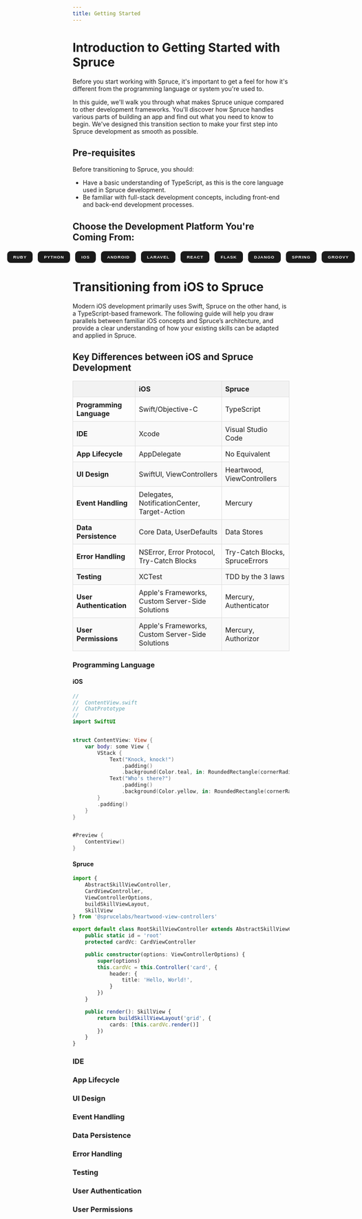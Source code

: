```yaml
---
title: Getting Started
---
```

<style>
  #language-selector {
    display: flex;
    justify-content: center;
    margin-top: 20px;
  }

  #language-selector button {
    background-color: #1a1a1a;
    color: #fff;
    border: 2px solid transparent;
    border-radius: 8px;
    padding: 6px 12px; 
    margin: 0 6px; 
    cursor: pointer;
    transition: all 0.3s ease-in-out;
    font-weight: bold;
    text-transform: uppercase;
    letter-spacing: 1px;
    font-size: 0.7em; 
  }

  #language-selector button:hover, #language-selector button:focus {
    background-color: #0EDDD3;
    border-color: #0EDDD3;
    box-shadow: 0 4px 8px rgba(0, 0, 0, 0.2);
    transform: translateY(-4px);
  }

  #language-selector button:active {
    transform: translateY(2px);
    box-shadow: none;
  }
  table {
  width: 100%;
  border-collapse: collapse;
  margin-bottom: 20px;
}

th, td {
  border: 1px solid #ddd;
  padding: 8px;
  text-align: left;
}

th {
  background-color: #f2f2f2;
}

tr:nth-child(even) {
  background-color: #f9f9f9;
}
</style>

# Introduction to Getting Started with Spruce
Before you start working with Spruce, it's important to get a feel for how it's different from the programming language or system you're used to. 

In this guide, we'll walk you through what makes Spruce unique compared to other development frameworks. You'll discover how Spruce handles various parts of building an app and find out what you need to know to begin. We've designed this transition section to make your first step into Spruce development as smooth as possible.

## Pre-requisites
Before transitioning to Spruce, you should:
- Have a basic understanding of TypeScript, as this is the core language used in Spruce development.
- Be familiar with full-stack development concepts, including front-end and back-end development processes.

## Choose the Development Platform You're Coming From:

  <div id="language-selector">
    <button data-language="ruby">Ruby</button>
    <button data-language="python">Python</button>
    <button data-language="ios">IOS</button>
    <button data-language="android">Android</button>
    <button data-language="laravel">Laravel</button>
    <button data-language="react">React</button>
    <button data-language="flask">Flask</button>
    <button data-language="django">Django</button>
    <button data-language="spring">Spring</button>
    <button data-language="groovy">Groovy</button>
  </div>

  <div id="content-ruby" class="language-content" style="display:none;">

# Transitioning from Ruby on Rails to Spruce

Ruby on Rails is a full-stack framework that uses Ruby, while Spruce is built on TypeScript. This guide will assist you in drawing parallels between Rails development and Spruce's architecture, helping you understand how to apply your existing Rails knowledge in Spruce.

## Key Differences between Ruby on Rails and Spruce Development

| Ruby on Rails Development | Spruce Development       |
|---------------------------|--------------------------|
| Ruby                      | TypeScript               |
| Rails                     | Visual Studio Code (VS Code) |
| MVC Architecture          | Modular Architecture     |
| Active Record             | Data Stores              |
| Routes and Views          | Events & Mercury Client  |

## Development Essentials Comparison

| Development Aspect       | Ruby on Rails            | Spruce                   |
|--------------------------|--------------------------|--------------------------|
| **Programming Language**  | Ruby                     | TypeScript               |
| **Framework**             | Rails                    | Spruce Framework         |
| **IDE**                  | RubyMine, Sublime Text, others | Visual Studio Code   |
| **UI Design**            | ERB, Haml, etc.          | HTML, CSS, JavaScript/TypeScript |
| **Data Management**      | Active Record            | Schemas                  |
| **Event Handling**       | Routes, Action Cable     | Centralized Event System |
| **API Integration**      | Rails API Mode           | HTTP Requests, Sockets via Mercury Client |
| **Data Persistence**     | SQL-based databases      | Various database support with Stores |
| **Error Handling**       | Exception Handling with `rescue` | Try-Catch Blocks in TypeScript |
| **Testing**              | RSpec, MiniTest          | Jest, Mocha              |
| **User Authentication**  | Devise, OmniAuth         | Token-Based Methods, Web-Based Authentication |

### Front-end

Rails typically uses server-side rendering with embedded Ruby code. Spruce, on the other hand, creates front-end components with HTML, CSS, and TypeScript, utilizing client-side rendering for a dynamic user experience.

### Data Management

Rails developers are familiar with Active Record for data persistence, which uses Ruby classes to represent database tables. In Spruce, you'll use "Schemas" to define your data models in TypeScript, enabling strict type-checking and the use of advanced JavaScript features.

### Event Handling

Rails uses routes to direct HTTP requests to controller actions, and Action Cable for WebSockets. Spruce employs a centralized event system that handles both traditional HTTP requests and real-time operations via events, making it highly interactive and responsive.

### API Integration

In Rails, you might use the API mode to build RESTful APIs, and libraries like Faraday for consuming APIs. Spruce leverages TypeScript to build and consume APIs, offering tight integration between backend services and frontend components.

### Error Handling

Rails has a robust error-handling mechanism with `rescue`. Spruce also provides strong error-handling capabilities with try-catch blocks, which are used to catch exceptions in asynchronous operations.

### Testing

Rails encourages thorough testing with frameworks like RSpec or MiniTest.

### User Authentication and Management

While Rails might use gems like Devise for authentication,

## Building Your First Skill in Spruce

(Link to Chapters)

  </div>
  <div id="content-python" class="language-content" style="display:none;">

# Transitioning from Python to Spruce

Python development often involves using dynamic scripting languages and various frameworks like Django or Flask. Spruce, on the other hand, uses TypeScript. This guide will help you connect your Python expertise to Spruce’s architecture, showing how to adapt and apply your existing skills in a new environment.

## Key Differences between Python and Spruce Development

| Python Development    | Spruce Development      |
|-----------------------|-------------------------|
| Python                | TypeScript              |
| Django/Flask          | Visual Studio Code (VS Code) |
| Models/Views/Templates| ViewController         |
| Django ORM            | Data Stores             |
| Django URLs           | Events & Mercury Client |

## Development Essentials

| Development Aspect       | Python                  | Spruce                   |
|--------------------------|-------------------------|--------------------------|
| **Programming Language**  | Python                  | TypeScript               |
| **IDE**                  | PyCharm, others         | Visual Studio Code       |
| **UI Design**            | Templates (Django/Flask)| HTML, CSS, JavaScript/TypeScript |
| **Data Management**      | Django ORM, SQLAlchemy  | Schemas                  |
| **Event Handling**       | URL Routing             | Centralized Event System |
| **API Integration**      | Django REST Framework, Flask | HTTP Requests, Sockets via Mercury Client |
| **Data Persistence**     | SQLite, PostgreSQL, others | Stores                   |
| **Error Handling**       | Try-Except Blocks       | Try-Catch Blocks in TypeScript |
| **Testing**              | unittest, pytest        | Jest, Mocha              |
| **User Authentication**  | Django Authentication System, Flask-Login | Token-Based Methods, Web-Based Authentication |

### Front-end

Python web frameworks often use templating engines to render HTML. In Spruce, you'll craft user interfaces with HTML, CSS, and TypeScript, providing a more interactive and dynamic user experience through modern web technologies.

### Data Management

If you're familiar with Python's ORMs, you'll find Spruce's "Schemas" for data modeling to be a similar concept but with a focus on TypeScript's type safety and the flexibility of JavaScript's ecosystem.

### Event Handling

Python web frameworks handle HTTP requests through URL routing, while Spruce uses a centralized event system that allows different parts of the application to communicate more dynamically.

### API Integration

API creation and consumption are core to both Python and Spruce development. While Python uses frameworks like Django REST Framework, Spruce leverages TypeScript and the Mercury Client for APIs, providing real-time capabilities.

### Data Persistence

Python's ORM systems like Django's models and Flask's SQLAlchemy extensions provide data persistence. Spruce has "Stores," which abstract database interactions and allow for a variety of databases and more flexible data handling.

### Error Handling

Error handling in Python is done with try-except blocks. Spruce uses a similar construct with try-catch blocks in TypeScript, accommodating JavaScript and TypeScript's asynchronous nature.

### Testing

Testing in Python can be performed with frameworks like unittest and pytest. In Spruce, testing is carried out with Jest and Mocha, which are used for full-stack testing across both front-end and back-end.

### User Authentication and Management

Python frameworks often come with built-in user authentication systems. Spruce handles authentication with modern web-based methods like JWT, focusing on token-based strategies suitable for Single Page Applications (SPAs) and other web architectures.

## Building Your First Skill in Spruce

To create a skill in Spruce, you'll follow a similar process to setting up a new Python project but with a focus on TypeScript:

1. **Initialize Your Skill**: Use the Spruce CLI to create a new skill:

   ```bash
   spruce create.skill my-first-skill
   ```

2. **Project Structure**: Get to know how Spruce organizes front-end and back-end code.

3. **Developing Front-end Components**: Build the user interface using web technologies, in contrast to Python's server-side templates.

4. **Implementing Back-end Services**: Write server-side logic to manage data and processes.

By combining these components, you'll develop comprehensive skills within the Spruce ecosystem.

  </div>
  <div id="content-ios" class="language-content" style="display:block;">
    
# Transitioning from iOS to Spruce

Modern iOS development primarily uses Swift, Spruce on the other hand, is a TypeScript-based framework. The following guide will help you draw parallels between familiar iOS concepts and Spruce’s architecture, and provide a clear understanding of how your existing skills can be adapted and applied in Spruce.

## Key Differences between iOS and Spruce Development

|     | iOS                      | Spruce                   |
|-----------------------|--------------------------|--------------------------|
| **Programming Language** | Swift/Objective-C        | TypeScript               |
| **IDE**                 | Xcode                    | Visual Studio Code       |
| **App Lifecycle**                 | AppDelegate                    | No Equivalent       |
| **UI Design**           | SwiftUI, ViewControllers            | Heartwood, ViewControllers |
| **Event Handling**      | Delegates, NotificationCenter, Target-Action | Mercury |
| **Data Persistence**    | Core Data, UserDefaults  | Data Stores                   |
| **Error Handling**      | NSError, Error Protocol, Try-Catch Blocks | Try-Catch Blocks, SpruceErrors |
| **Testing**             | XCTest                   | TDD by the 3 laws              |
| **User Authentication** | Apple's Frameworks, Custom Server-Side Solutions | Mercury, Authenticator |
| **User Permissions** | Apple's Frameworks, Custom Server-Side Solutions | Mercury, Authorizor |

### Programming Language

#### iOS

```swift
//
//  ContentView.swift
//  ChatPrototype
//
import SwiftUI


struct ContentView: View {
    var body: some View {
        VStack {
            Text("Knock, knock!")
                .padding()
                .background(Color.teal, in: RoundedRectangle(cornerRadius: 8))
            Text("Who's there?")
                .padding()
                .background(Color.yellow, in: RoundedRectangle(cornerRadius: 8))
        }
        .padding()
    }
}


#Preview {
    ContentView()
}
```
#### Spruce

```typescript
import {
	AbstractSkillViewController,
	CardViewController,
	ViewControllerOptions,
	buildSkillViewLayout,
	SkillView
} from '@sprucelabs/heartwood-view-controllers'

export default class RootSkillViewController extends AbstractSkillViewController {
	public static id = 'root'
	protected cardVc: CardViewController

	public constructor(options: ViewControllerOptions) {
		super(options)
		this.cardVc = this.Controller('card', {
			header: {
				title: 'Hello, World!',
			}
		})
	}

	public render(): SkillView {
		return buildSkillViewLayout('grid', {
			cards: [this.cardVc.render()]
		})
	}
}

```

### IDE                 

### App Lifecycle

### UI Design

### Event Handling

### Data Persistence

### Error Handling

### Testing             

### User Authentication

### User Permissions

    
  </div>
  <div id="content-android" class="language-content" style="display:none;">

# Transitioning from Android to Spruce

Android development typically involves Java or Kotlin, while Spruce is a TypeScript-based framework. This guide will help you connect your knowledge of Android development to Spruce's architecture, showing you how to adapt your existing skills to the Spruce environment.

## Key Differences between Android and Spruce Development

| Android Development   | Spruce Development       |
|-----------------------|--------------------------|
| Java/Kotlin           | TypeScript               |
| Android Studio        | Visual Studio Code (VS Code) |
| Activities/Fragments  | ViewController          |
| SQLite/Room           | Data Stores              |
| Intents               | Events & Mercury Client  |

## Development Essentials

| Development Aspect     | Android                  | Spruce                   |
|------------------------|--------------------------|--------------------------|
| **Programming Language** | Java/Kotlin              | TypeScript               |
| **IDE**                  | Android Studio           | Visual Studio Code       |
| **UI Design**            | XML Layouts              | HTML, CSS, JavaScript/TypeScript |
| **Data Management**      | SQLite/Room              | Schemas                  |
| **Event Handling**       | Intents                  | Centralized Event System |
| **API Integration**      | Retrofit/OkHttp          | HTTP Requests, Sockets via Mercury Client |
| **Data Persistence**     | SharedPreferences        | Stores                   |
| **Error Handling**       | Try-Catch Blocks         | Try-Catch Blocks in TypeScript |
| **Testing**              | JUnit, Espresso          | Jest, Mocha              |
| **User Authentication**  | OAuth, Firebase Auth     | Token-Based Methods, Web-Based Authentication |

### Front-end

In Android, you create user interfaces using XML layouts. In Spruce, you use HTML, CSS, and TypeScript to build web interfaces. These web technologies enable you to craft responsive and interactive user experiences.

### Data Management

As an Android developer, you may have used SQLite or Room for data management. Spruce uses "Schemas" to define data models, offering a flexible way to manage data that is typical in web development.

### Event Handling

Where Android uses Intents for navigating and communicating between app components, Spruce employs a centralized event system. This approach supports a modular structure and facilitates the flow of real-time data.

### API Integration

While Android developers might use libraries like Retrofit for API integration, Spruce developers work with APIs using TypeScript, making HTTP requests and managing real-time connections with the Mercury Client.

### Data Persistence

Instead of SharedPreferences or a database like SQLite, Spruce uses "Stores" to manage data persistence. This method suits the nature of web applications, allowing for more adaptable data storage solutions.

### Error Handling

Android's error handling mechanisms are somewhat mirrored in Spruce, where try-catch blocks in TypeScript are employed to manage errors, especially within asynchronous operations.

### Testing

Testing in Android might involve frameworks like JUnit or Espresso. In Spruce, you'll use Jest or Mocha for testing. These frameworks are designed for JavaScript/TypeScript and are used to test both front-end and back-end code.

### User Authentication and Management

Android might use various methods for authentication, including OAuth and Firebase. Spruce handles authentication with token-based methods like JWT, aligning with practices common in web development.

## Building Your First Skill in Spruce

Creating your first Spruce skill involves:

1. **Initializing Your Skill**: Use the Spruce CLI to create a new skill, similar to starting a new Android project:

   ```bash
   spruce create.skill my-first-skill
   ```

2. **Project Structure**: Understand how Spruce separates concerns into front-end and back-end.

3. **Developing Front-end Components**: Craft the user interface with HTML, CSS, and TypeScript.

4. **Implementing Back-end Services**: Develop server-side logic to handle data and processes.

By integrating these components, you'll develop comprehensive skills in the Spruce ecosystem.

  </div>
  <div id="content-laravel" class="language-content" style="display:none;">

# Transitioning from Laravel to Spruce

Laravel is a PHP framework designed for web application development that follows the MVC (Model-View-Controller) architectural pattern. Spruce, in contrast, is a TypeScript-based framework that also covers full-stack development but leverages JavaScript's ecosystem. This guide will help you draw parallels between familiar Laravel concepts and Spruce's architecture, offering a clear path to apply your existing Laravel skills to Spruce development.

## Key Differences between Laravel and Spruce Development

| Laravel Development      | Spruce Development      |
|--------------------------|-------------------------|
| PHP                      | TypeScript              |
| Laravel (PHP framework)  | Visual Studio Code (VS Code) |
| MVC Architecture         | Modular Architecture    |
| Eloquent ORM             | Data Stores             |
| Blade Templates          | Component-Based Views   |
| Artisan CLI              | Spruce CLI              |
| RESTful Controllers      | Events & Mercury Client |

## Development Essentials

| Development Aspect       | Laravel                  | Spruce                   |
|--------------------------|--------------------------|--------------------------|
| **Programming Language**  | PHP                      | TypeScript               |
| **Framework**             | Laravel                  | Spruce Framework         |
| **IDE**                  | PHPStorm, others         | Visual Studio Code       |
| **UI Design**            | Blade Templates          | HTML, CSS, JavaScript/TypeScript |
| **Data Management**      | Eloquent ORM             | Schemas                  |
| **Event Handling**       | Events, Broadcasting     | Centralized Event System |
| **API Integration**      | Laravel API Resources    | HTTP Requests, Sockets via Mercury Client |
| **Data Persistence**     | SQL with Eloquent        | Various databases with Stores |
| **Error Handling**       | Exception Handling with `try-catch` | Try-Catch Blocks in TypeScript |
| **Testing**              | PHPUnit, Laravel Dusk    | Jest, Mocha              |
| **User Authentication**  | Built-in Auth, Passport  | Token-Based Methods, Web-Based Authentication |

### Front-end

In Laravel, you use Blade templates for server-side HTML rendering. In Spruce, you'll create interactive user interfaces using HTML, CSS, and TypeScript, embracing the reactive programming model for client-side rendering.

### Data Management

Laravel's Eloquent ORM allows for active record style database interaction, using PHP models to represent database tables. Spruce uses "Schemas" to define data structures within a TypeScript context, providing type safety and leveraging JavaScript's flexible data handling capabilities.

### Event Handling

Laravel uses a combination of routes and event broadcasting for server-side event handling. Spruce introduces a centralized event system that orchestrates interactions across the application, allowing for more dynamic client-server communication.

### API Integration

Building APIs in Laravel often involves using API resources for RESTful controllers. Spruce, through TypeScript, offers robust options for both creating and consuming APIs, enabling real-time data exchange with the Mercury Client.

### Error Handling

Exception handling in Laravel is managed globally and can be customized for different exception types. In Spruce, error handling is performed using try-catch blocks in TypeScript, which is particularly useful for handling asynchronous code patterns.

### Testing

Laravel provides a feature-rich testing environment with PHPUnit and Laravel Dusk for browser tests. Spruce also places a strong emphasis on testing, employing frameworks like Jest for unit testing and Mocha for end-to-end tests, covering both the frontend and backend.

### User Authentication and Management

Laravel's built-in authentication features and packages like Passport provide a robust system for managing user sessions and authenticating requests. Spruce opts for a token-based authentication approach, common in modern web applications, which aligns with single-page application (SPA) patterns.

## Building Your First Skill in Spruce
    
  </div>
  <div id="content-react" class="language-content" style="display:none;">

# Transitioning from React to Spruce

React is a library for building user interfaces, primarily focused on the front-end. Spruce is a full-stack framework that uses TypeScript, expanding on the concepts you're familiar with from React and applying them throughout the entire stack. This guide will help you understand how to transition from React's component-based architecture to Spruce's full-stack development approach.

## Key Differences between React and Spruce Development

| React Development        | Spruce Development      |
|--------------------------|-------------------------|
| JavaScript/TypeScript    | TypeScript              |
| React (UI library)       | Spruce (Full-stack framework) |
| Component State & Redux  | Stores                  |
| React Router             | Events & Mercury Client |
| Context API              | Full-Stack Context      |

## Development Essentials

| Development Aspect        | React                    | Spruce                   |
|---------------------------|--------------------------|--------------------------|
| **Programming Language**   | JavaScript/TypeScript    | TypeScript               |
| **Library/Framework**      | React.js                 | Spruce Framework         |
| **State Management**       | Component State, Redux   | Stores with Schemas      |
| **Routing**               | React Router             | Centralized Event System |
| **API Integration**       | Fetch API, Axios         | HTTP Requests, Sockets via Mercury Client |
| **Data Persistence**      | Local State, Context API | Data Stores              |
| **Error Handling**        | Error Boundaries         | Try-Catch Blocks in TypeScript |
| **Testing**               | Jest, React Testing Library | Jest, Mocha             |
| **User Authentication**   | Context API, Auth0       | Token-Based Authentication |

### Front-end

React developers are used to creating components for their UI, managing state internally or with state management libraries like Redux. In Spruce, while the concept of components remains, it is extended with "Skills" that include both front-end and back-end logic, all within TypeScript's statically-typed environment.

### Data Persistence

In React, data is often fetched from an API and stored within component state or global state. Spruce introduces "Stores," which manage data persistence in a more integrated way, connecting directly to the backend and providing a seamless data management experience.

### Event Handling

React apps typically handle user interactions and component communication through a combination of state and props. Spruce uses a centralized event system, allowing for more complex and scalable interactions across the full-stack application.

### API Integration

Making API calls in React usually involves the Fetch API or libraries like Axios. Spruce also relies on API calls for server-client communication, but these are handled through Spruce's backend services and the Mercury Client for real-time capabilities.

### Error Handling

React has mechanisms like error boundaries to handle errors gracefully. Spruce uses try-catch blocks to manage errors, which is a familiar pattern for JavaScript developers but applied across both client and server sides.

### Testing

Testing in React is often done with tools like Jest and the React Testing Library. Spruce uses similar tools, such as Jest, but the testing scope is expanded to include backend services in addition to front-end components.

### User Authentication and Management

Authentication in React might use context for state management or libraries like Auth0 for handling user authentication. Spruce employs a token-based authentication system, a common approach for full-stack applications that manage user sessions and security across both server and client.

## Building Your First Skill in Spruce

  </div>
  <div id="content-flask" class="language-content" style="display:none;">

# Transitioning from Flask to Spruce

Flask is a Python web framework that provides the tools necessary for building simple web applications quickly. On the other hand, Spruce is a TypeScript-based full-stack framework designed to create scalable web applications with a focus on modern web development practices. This guide will help Flask developers understand how to transition to Spruce.

## Key Differences between Flask and Spruce Development

| Flask Development        | Spruce Development      |
|--------------------------|-------------------------|
| Python                   | TypeScript              |
| Flask (Python framework) | Visual Studio Code (VS Code) |
| Minimalistic Framework   | Full-Stack Framework    |
| Jinja Templates          | Component-Based Views   |
| Flask CLI                | Spruce CLI              |
| Flask Routing            | Events & Mercury Client |

## Development Essentials

| Development Aspect        | Flask                    | Spruce                   |
|---------------------------|--------------------------|--------------------------|
| **Programming Language**   | Python                   | TypeScript               |
| **Framework**              | Flask                    | Spruce Framework         |
| **Template Engine**        | Jinja2                   | HTML, CSS, JavaScript/TypeScript |
| **State Management**       | Flask Global, Flask-Login| Stores with Schemas      |
| **Routing**                | Flask Routing            | Centralized Event System |
| **API Integration**        | Flask RESTful            | HTTP Requests, Sockets via Mercury Client |
| **Data Persistence**       | Flask-SQLAlchemy         | Data Stores              |
| **Error Handling**         | Try-Except Blocks        | Try-Catch Blocks in TypeScript |
| **Testing**                | unittest, pytest         | Jest, Mocha              |
| **User Authentication**    | Flask-Login, Flask-JWT   | Token-Based Authentication |

### Front-end

In Flask, you might use Jinja templates for server-side HTML rendering. In Spruce, you'll create interactive user interfaces using HTML, CSS, and TypeScript, embracing the reactive programming model for client-side rendering.

### Data Persistence

Flask developers may use Flask-SQLAlchemy for ORM-based data handling. In Spruce, "Stores" and "Schemas" provide a structured and type-safe approach to data modeling and persistence, integrating seamlessly with the backend.

### Event Handling

Flask uses URL routing to map HTTP requests to Python functions. Spruce introduces a centralized event system that facilitates communication across different parts of the application, allowing for more interactive and scalable interactions.

### API Integration

While Flask might include extensions for creating RESTful APIs, Spruce leverages TypeScript to build and consume APIs, extending both the server and client-side capabilities for a full-stack development experience.

### Error Handling

Error handling in Flask is achieved through Python's try-except blocks. Spruce uses a similar pattern with try-catch blocks in TypeScript, catering to both synchronous and asynchronous code patterns.

### Testing

Testing in Flask can be done with Python's unittest or pytest libraries. Spruce uses Jest and Mocha for testing, aligning with JavaScript's testing ecosystem, and covers testing for both frontend and backend logic.

### User Authentication and Management

Flask's approach to user authentication may involve extensions like Flask-Login or Flask-JWT. In Spruce, authentication is handled using token-based methods, which is a common strategy for modern web applications that manage user sessions and security across both server and client sides.

## Building Your First Skill in Spruce

  </div>
  <div id="content-django" class="language-content" style="display:none;">

# Transitioning from Django to Spruce

Django is a high-level Python web framework that encourages rapid development and clean, pragmatic design. Spruce is a TypeScript-based framework that offers full-stack development capabilities. This guide will help Django developers understand how to transition their skills to work with Spruce.

## Key Differences between Django and Spruce Development

| Django Development        | Spruce Development      |
|---------------------------|-------------------------|
| Python                    | TypeScript              |
| Django (Python framework) | Visual Studio Code (VS Code) |
| Django ORM                | Data Stores             |
| Django Templates          | Component-Based Views   |
| Django URLs and Views     | Events & Mercury Client |

## Development Essentials

| Development Aspect        | Django                   | Spruce                   |
|---------------------------|--------------------------|--------------------------|
| **Programming Language**   | Python                   | TypeScript               |
| **Framework**              | Django                   | Spruce Framework         |
| **Template Engine**        | Django Templates         | HTML, CSS, JavaScript/TypeScript |
| **ORM**                    | Django ORM               | Data Stores with Schemas |
| **Routing**                | Django URL Dispatcher    | Centralized Event System |
| **API Integration**        | Django REST Framework    | HTTP Requests, Sockets via Mercury Client |
| **Data Persistence**       | SQL Databases with ORM   | Flexible Data Stores     |
| **Error Handling**         | Exception Handling       | Try-Catch Blocks in TypeScript |
| **Testing**                | Django Test Suite        | Jest, Mocha              |
| **User Authentication**    | Django Authentication    | Token-Based Authentication |

### Front-end

Django employs server-side rendering with templates for creating the user interface. In Spruce, you'll be working with TypeScript to create components that render on the client side, providing an interactive and dynamic user experience.

### Data Persistence

The Django ORM allows developers to interact with databases using Python code. Spruce uses "Stores" to manage application data, which provide a similar level of abstraction but use TypeScript for a more type-safe development experience.

### Event Handling

Django relies on its URL dispatcher to map requests to view functions. Spruce, however, uses an event-driven architecture that allows for more flexible communication between different parts of the application.

### API Integration

Django REST Framework is often used to build APIs in Django. Spruce also integrates API functionality but extends it to a full-stack context, using TypeScript for both server-side and client-side interactions.

### Error Handling

Django handles errors through middleware and custom exception classes. Spruce adopts a similar strategy with try-catch blocks in TypeScript, suitable for handling both synchronous and asynchronous errors.

### Testing

Testing in Django is conducted using its built-in test framework, with a focus on server-side testing. Spruce tests both the frontend and backend using JavaScript testing frameworks like Jest and Mocha.

### User Authentication and Management

Django has a robust authentication system that manages users and sessions. Spruce approaches authentication with token-based methods, which are often used in modern web development to manage sessions and user state.

## Building Your First Skill in Spruce

  </div>
  <div id="content-spring" class="language-content" style="display:none;">

# Transitioning from Spring to Spruce

Spring is a framework for creating complex, enterprise-level applications in Java. It provides a wide range of functionalities, from dependency injection to security, and much more. Spruce, on the other hand, is a TypeScript-based framework designed for building scalable web applications. This guide will help Spring developers understand how to transition to Spruce.

## Key Differences between Spring and Spruce Development

| Spring Development        | Spruce Development      |
|---------------------------|-------------------------|
| Java                      | TypeScript              |
| Spring Framework          | Visual Studio Code (VS Code) |
| Spring MVC                | Modular Architecture    |
| Spring Data JPA           | Data Stores             |
| Spring Security           | Token-Based Authentication |
| Spring Boot CLI           | Spruce CLI              |

## Development Essentials

| Development Aspect        | Spring                   | Spruce                   |
|---------------------------|--------------------------|--------------------------|
| **Programming Language**   | Java                     | TypeScript               |
| **Framework**              | Spring Framework         | Spruce Framework         |
| **ORM**                    | Hibernate, JPA           | Data Stores with Schemas |
| **MVC Architecture**       | Spring MVC               | Component-Based Views    |
| **Security**               | Spring Security          | Token-Based Authentication |
| **API Integration**        | REST Controllers         | HTTP Requests, Sockets via Mercury Client |
| **Error Handling**         | Global Exception Handling | Try-Catch Blocks in TypeScript |
| **Testing**                | JUnit, Mockito           | Jest, Mocha              |
| **Routing**                | Spring MVC Routing       | Centralized Event System |

### Front-end

Spring MVC is used for server-side rendering, typically with JSPs or Thymeleaf. In contrast, Spruce focuses on client-side rendering with TypeScript, leveraging modern web technologies for a dynamic user experience.

### Data Persistence

Spring Data JPA provides a rich set of features for ORM-based data access. Spruce uses "Stores" to manage data, which abstracts database interactions in a more flexible manner, allowing for both SQL and NoSQL databases.

### MVC and Architecture

Spring follows the MVC pattern, separating the application into models, views, and controllers. Spruce introduces a modular architecture with "Skills," which are self-contained units of functionality that can include both front-end and back-end logic.

### Security

Spring Security offers comprehensive security features. Spruce handles security through token-based authentication, commonly using JWTs, aligning with modern web application practices.

### Routing and Event Handling

Spring MVC provides powerful routing capabilities. Spruce, however, uses an event-driven model to facilitate communication between different parts of the application, offering a flexible approach to building interactive web apps.

### API Integration

Creating RESTful APIs in Spring is straightforward with Spring REST Controllers. Spruce also supports API integration, focusing on full-stack development and enabling seamless communication between the backend and frontend.

### Error Handling

Spring has a sophisticated mechanism for handling exceptions globally. In Spruce, error handling is achieved with try-catch blocks, accommodating synchronous and asynchronous JavaScript/TypeScript code.

### Testing

Testing in Spring is supported by JUnit and Mockito for unit and integration tests. Spruce utilizes Jest and Mocha for testing, covering both the frontend and backend parts of the application.

### User Authentication and Session Management

Spring Security provides session-based authentication and authorization. Spruce moves towards a token-based authentication model, which is more suited to single-page applications (SPAs) and APIs.

## Building Your First Skill in Spruce

  </div>
  <div id="content-groovy" class="language-content" style="display:none;">

# Transitioning from Groovy to Spruce

Groovy is a dynamic language with static-typing and static compilation capabilities, for the Java platform. It integrates smoothly with any Java program and immediately delivers to your application powerful features, including scripting capabilities, Domain-Specific Language authoring, runtime and compile-time meta-programming and functional programming. Transitioning to Spruce, a TypeScript-based framework, from a Groovy and potentially Grails background involves adapting to a new ecosystem centered around JavaScript and TypeScript for full-stack web development.

## Key Differences between Groovy and Spruce Development

| Groovy Development        | Spruce Development      |
|---------------------------|-------------------------|
| Groovy/Java               | TypeScript              |
| Grails (Groovy framework) | Visual Studio Code (VS Code) |
| GORM for ORM              | Data Stores             |
| Groovy Server Pages (GSP) | Component-Based Views   |
| Grails Controllers        | Events & Mercury Client |

## Development Essentials

| Development Aspect        | Groovy                   | Spruce                   |
|---------------------------|--------------------------|--------------------------|
| **Programming Language**   | Groovy/Java              | TypeScript               |
| **Framework**              | Grails                   | Spruce Framework         |
| **ORM**                    | GORM                     | Data Stores with Schemas |
| **MVC Architecture**       | Grails MVC               | Modular Architecture     |
| **Template Engine**        | GSP                      | HTML, CSS, JavaScript/TypeScript |
| **API Integration**        | Grails REST Controllers  | HTTP Requests, Sockets via Mercury Client |
| **Data Persistence**       | SQL/NoSQL with GORM      | Flexible Data Stores     |
| **Error Handling**         | Exception Handling       | Try-Catch Blocks in TypeScript |
| **Testing**                | Spock, JUnit             | Jest, Mocha              |
| **Routing**                | URLMappings              | Centralized Event System |

### Front-end

In Grails, you might have used GSP for server-side rendering. Spruce, however, focuses on client-side rendering with TypeScript, leveraging modern web technologies to create dynamic and interactive user interfaces.

### Data Persistence

GORM in Grails provides a robust ORM layer for data access. Spruce introduces "Stores" for data management, offering a structured approach with TypeScript schemas for defining data models, accommodating both SQL and NoSQL databases.

### MVC and Architecture

Grails follows the MVC pattern, organizing code into models, views, and controllers. Spruce employs a modular architecture where functionalities are encapsulated into "Skills," combining both front-end and back-end logic, and moving beyond traditional MVC structures.

### API Integration

While Grails facilitates building RESTful APIs with its controllers, Spruce extends API integration to the full-stack, utilizing TypeScript for defining APIs that serve both the client and server sides.

### Error Handling

Error management in Grails might involve exception handling mechanisms provided by the framework. In Spruce, error handling is achieved through try-catch blocks in TypeScript, including handling errors in asynchronous operations.

### Testing

Testing frameworks like Spock are popular in the Groovy ecosystem for their expressive syntax. Transitioning to Spruce involves adopting JavaScript testing frameworks like Jest and Mocha, focusing on testing across both the front-end and back-end.

### Routing and Event Handling

Grails uses a convention-over-configuration approach to route HTTP requests to controllers. Spruce, however, leverages an event-driven model, using events to facilitate interactions between different parts of the application, providing a more decoupled and scalable architecture.

### User Authentication and Session Management

In Grails, plugins like Spring Security provide comprehensive security features, including authentication and authorization. Spruce approaches security with a modern web perspective, utilizing token-based authentication (e.g., JWT) and focusing on integrating authentication flows across both the front-end and back-end.

## Building Your First Skill in Spruce

</div>
